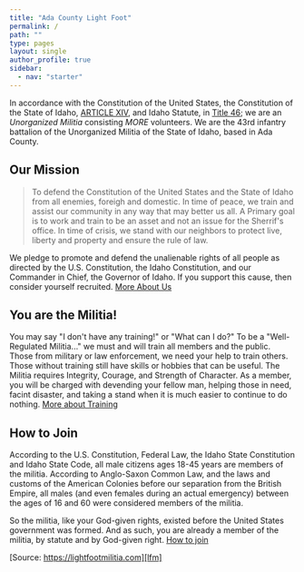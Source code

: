 ```yaml
---
title: "Ada County Light Foot"
permalink: /
path: ""
type: pages
layout: single
author_profile: true
sidebar:
  - nav: "starter"
---
```


In accordance with the Constitution of the United States, the Constitution of the State of Idaho, [ARTICLE XIV][articleXIV], and Idaho Statute, in [Title 46][title46]; we are an _Unorganized Militia_ consisting *MORE* volunteers. We are the 43rd infantry battalion of the Unorganized Militia of the State of Idaho, based in Ada County. 

## Our Mission

> To defend the Constitution of the United States and the State of Idaho from all enemies, foreigh and domestic. In time of peace, we train and assist our community in any way that may better us all. A Primary goal is to work and train to be an asset and not an issue for the Sherrif's office. In time of crisis, we stand with our neighbors to protect live, liberty and property and ensure the rule of law.

We pledge to promote and defend the unalienable rights of all people as directed by the U.S. Constitution, the Idaho Constitution, and our Commander in Chief, the Governor of Idaho. If you support this cause, then consider yourself recruited. [More About Us][about]

## You are the Militia!

You may say "I don't have any training!" or "What can I do?" To be a "Well-Regulated Militia..." we must and will train all members and the public. Those from military or law enforcement, we need your help to train others. Those without training still have skills or hobbies that can be useful. The Militia requires Integrity, Courage, and Strength of Character. As a member, you will be charged with devending your fellow man, helping those in need, facint disaster, and taking a stand when it is much easier to continue to do nothing. [More about Training][training]

## How to Join

According to the U.S. Constitution, Federal Law, the Idaho State Constitution and Idaho State Code, all male citizens ages 18-45 years are members of the militia. According to Anglo-Saxon Common Law, and the laws and customs of the American Colonies before our separation from the British Empire, all males (and even females during an actual emergency) between the ages of 16 and 60 were considered members of the militia.

So the militia, like your God-given rights, existed before the United States government was formed. And as such, you are already a member of the militia, by statute and by God-given right. [How to join][join]

[Source: https://lightfootmilitia.com][lfm]


[articleXIV]: https://legislature.idaho.gov/statutesrules/idconst/ArtXIV/
[title46]: https://legislature.idaho.gov/statutesrules/idstat/title46/
[lfm]: http://lightfootmilitia.com
[about]: /about/
[training]: /training/
[join]: /join/